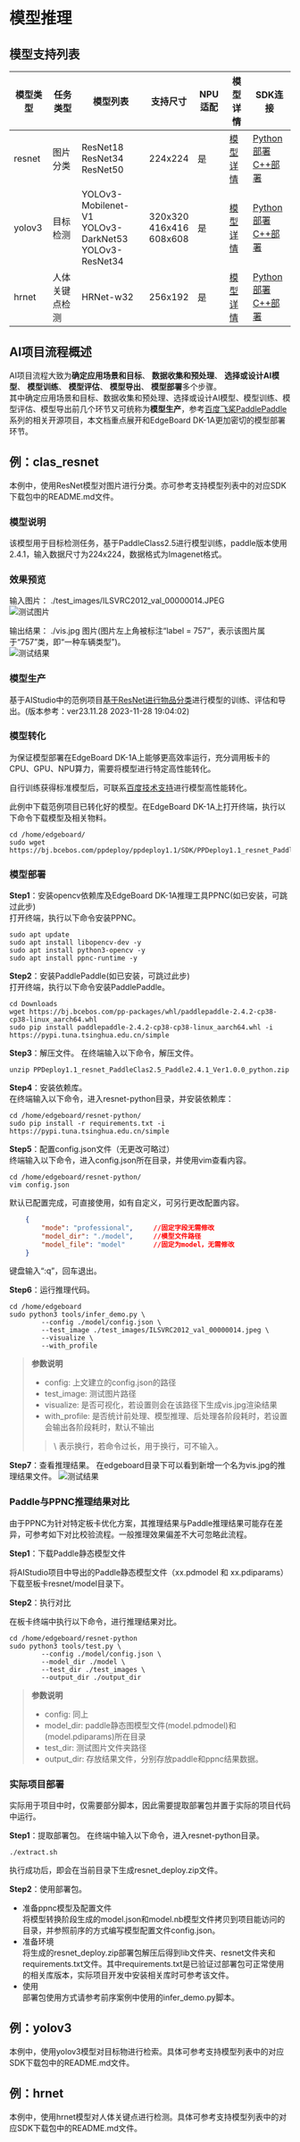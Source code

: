 # 模型推理

## 模型支持列表

<table>
    <thead>
        <tr>
            <th>模型类型</th>
            <th>任务类型</th>
            <th>模型列表</th>
            <th>支持尺寸</th>
            <th>NPU适配</th>
            <th>模型详情</th>
            <th>SDK连接</th>
        </tr>
    </thead>
    <tbody>    
        <tr>
            <td>resnet</td>
            <td>图片分类</td>
            <td>ResNet18<br>ResNet34<br>ResNet50</td>
            <td>224x224</td>
            <td>是</td>
            <td><a href="https://github.com/PaddlePaddle/PaddleClas/blob/release/2.5/docs/zh_CN/models/ImageNet1k/model_list.md#resnet-%E7%B3%BB%E5%88%97-1">模型详情</a></td>
            <td><a href="https://bj.bcebos.com/ppdeploy/ppdeploy1.1/SDK/PPDeploy1.1_resnet_PaddleClas2.5_Paddle2.4.1_Ver1.0.0_python.zip">Python部署</a><br>  
            <a href="https://bj.bcebos.com/ppdeploy/ppdeploy1.1/SDK/PPDeploy1.1_resnet_PaddleClas2.5_Paddle2.4.1_Ver1.0.0_c++.zip">C++部署</a></td>
        </tr>
        <tr>
            <td>yolov3</td>
            <td>目标检测</td>
            <td>YOLOv3-Mobilenet-V1<br>YOLOv3-DarkNet53<br>YOLOv3-ResNet34</td>
            <td>320x320<br>416x416<br>608x608</td>
            <td>是</td>
            <td><a href="https://github.com/PaddlePaddle/PaddleDetection/tree/release/2.6/configs/yolov3#yolov3">模型详情</a></td>
            <td><a href="https://bj.bcebos.com/ppdeploy/ppdeploy1.1/SDK/PPDeploy1.1_yolov3_PaddleDetection2.6_Paddle2.4.1_Ver1.0.0_python.zip">Python部署</a> <br> 
            <a href="https://bj.bcebos.com/ppdeploy/ppdeploy1.1/SDK/PPDeploy1.1_yolov3_PaddleDetection2.6_Paddle2.4.1_Ver1.0.0_c++.zip">C++部署</a></td>
        </tr>
        <tr>
            <td>hrnet</td>
            <td>人体关键点检测</td>
            <td>HRNet-w32</td>
            <td>256x192</td>
            <td>是</td>
            <td><a href="https://github.com/PaddlePaddle/PaddleDetection/tree/release/2.6/configs/keypoint#%E6%A8%A1%E5%9E%8B%E5%BA%93">模型详情</a></td>
            <td><a href="https://bj.bcebos.com/ppdeploy/ppdeploy1.1/SDK/PPDeploy1.1_hrnet_PaddleDetection2.5_Paddle2.4.1_Ver1.0.0_python.zip">Python部署</a><br>  
            <a href="https://bj.bcebos.com/ppdeploy/ppdeploy1.1/SDK/PPDeploy1.1_hrnet_PaddleDetection2.5_Paddle2.4.1_Ver1.0.0_c++.zip">C++部署</a></td>
        </tr>
    </tbody>
</table>

## AI项目流程概述

AI项目流程大致为**确定应用场景和目标**、
**数据收集和预处理**、
**选择或设计AI模型**、
**模型训练**、
**模型评估**、
**模型导出**、
**模型部署**多个步骤。  
其中确定应用场景和目标、数据收集和预处理、选择或设计AI模型、模型训练、模型评估、模型导出前几个环节又可统称为**模型生产**，参考[百度飞桨PaddlePaddle](https://github.com/PaddlePaddle)系列的相关开源项目，本文档重点展开和EdgeBoard DK-1A更加密切的模型部署环节。

## 例：clas_resnet

本例中，使用ResNet模型对图片进行分类。亦可参考支持模型列表中的对应SDK下载包中的README.md文件。  

### 模型说明

该模型用于目标检测任务，基于PaddleClass2.5进行模型训练，paddle版本使用2.4.1，输入数据尺寸为224x224，数据格式为Imagenet格式。

### 效果预览

输入图片： ./test_images/ILSVRC2012_val_00000014.JPEG  
![测试图片](./images/clas_resnet_test.jpeg)  

输出结果： ./vis.jpg 图片(图片左上角被标注“label = 757”，表示该图片属于“757”类，即“一种车辆类型”)。  
![测试结果](./images/clas_resnet_result.jpeg)  

### 模型生产

基于AIStudio中的范例项目[基于ResNet进行物品分类](https://aistudio.baidu.com/projectdetail/7153172?contributionType=1&sUid=1318783&shared=1&ts=1701053232435)进行模型的训练、评估和导出。(版本参考：ver23.11.28 2023-11-28 19:04:02)

### 模型转化

为保证模型部署在EdgeBoard DK-1A上能够更高效率运行，充分调用板卡的CPU、GPU、NPU算力，需要将模型进行特定高性能转化。

自行训练获得标准模型后，可联系[百度技术支持]()进行模型高性能转化。

此例中下载范例项目已转化好的模型。在EdgeBoard DK-1A上打开终端，执行以下命令下载模型及相关物料。

```shell
cd /home/edgeboard/
sudo wget https://bj.bcebos.com/ppdeploy/ppdeploy1.1/SDK/PPDeploy1.1_resnet_PaddleClas2.5_Paddle2.4.1_Ver1.0.0_python.zip
```

### 模型部署

**Step1**：安装opencv依赖库及EdgeBoard DK-1A推理工具PPNC(如已安装，可跳过此步)  
打开终端，执行以下命令安装PPNC。

```shell
sudo apt update
sudo apt install libopencv-dev -y
sudo apt install python3-opencv -y
sudo apt install ppnc-runtime -y
```

**Step2**：安装PaddlePaddle(如已安装，可跳过此步)  
打开终端，执行以下命令安装PaddlePaddle。

```shell
cd Downloads
wget https://bj.bcebos.com/pp-packages/whl/paddlepaddle-2.4.2-cp38-cp38-linux_aarch64.whl  
sudo pip install paddlepaddle-2.4.2-cp38-cp38-linux_aarch64.whl -i https://pypi.tuna.tsinghua.edu.cn/simple
```

**Step3**：解压文件。
在终端输入以下命令，解压文件。

```shell
unzip PPDeploy1.1_resnet_PaddleClas2.5_Paddle2.4.1_Ver1.0.0_python.zip
```

**Step4**：安装依赖库。  
在终端输入以下命令，进入resnet-python目录，并安装依赖库：

```shell
cd /home/edgeboard/resnet-python/
sudo pip install -r requirements.txt -i https://pypi.tuna.tsinghua.edu.cn/simple
```

**Step5**：配置config.json文件（无更改可略过）  
终端输入以下命令，进入config.json所在目录，并使用vim查看内容。

```shell
cd /home/edgeboard/resnet-python/
vim config.json
```

默认已配置完成，可直接使用，如有自定义，可另行更改配置内容。

```json
    {
        "mode": "professional",     //固定字段无需修改
        "model_dir": "./model",     //模型文件路径 
        "model_file": "model"       //固定为model，无需修改
    }
```

键盘输入“:q”，回车退出。

**Step6**：运行推理代码。

```shell
cd /home/edgeboard
sudo python3 tools/infer_demo.py \
        --config ./model/config.json \
        --test_image ./test_images/ILSVRC2012_val_00000014.jpeg \
        --visualize \
        --with_profile
```

> **参数说明**
>
> - config:         上文建立的config.json的路径
> - test_image:     测试图片路径
> - visualize:      是否可视化，若设置则会在该路径下生成vis.jpg渲染结果
> - with_profile:   是否统计前处理、模型推理、后处理各阶段耗时，若设置会输出各阶段耗时，默认不输出  
>  
>> \ 表示换行，若命令过长，用于换行，可不输入。
>

**Step7**：查看推理结果。
在edgeboard目录下可以看到新增一个名为vis.jpg的推理结果文件。
![测试结果](./images/clas_resnet_result.jpeg)

### Paddle与PPNC推理结果对比

由于PPNC为针对特定板卡优化方案，其推理结果与Paddle推理结果可能存在差异，可参考如下对比校验流程。一般推理效果偏差不大可忽略此流程。

**Step1**：下载Paddle静态模型文件

将AIStudio项目中导出的Paddle静态模型文件（xx.pdmodel 和 xx.pdiparams）下载至板卡resnet/model目录下。

**Step2**：执行对比

在板卡终端中执行以下命令，进行推理结果对比。

```shell
cd /home/edgeboard/resnet-python
sudo python3 tools/test.py \
        --config ./model/config.json \
        --model_dir ./model \
        --test_dir ./test_images \
        --output_dir ./output_dir
```

> **参数说明**
>
> - config:     同上  
> - model_dir:  paddle静态图模型文件(model.pdmodel)和(model.pdiparams)所在目录   
> - test_dir:   测试图片文件夹路径  
> - output_dir: 存放结果文件，分别存放paddle和ppnc结果数据。
>  

### 实际项目部署

实际用于项目中时，仅需要部分脚本，因此需要提取部署包并置于实际的项目代码中运行。

**Step1**：提取部署包。
在终端中输入以下命令，进入resnet-python目录。

```shell
./extract.sh
```

执行成功后，即会在当前目录下生成resnet_deploy.zip文件。

**Step2**：使用部署包。

- 准备ppnc模型及配置文件  
  将模型转换阶段生成的model.json和model.nb模型文件拷贝到项目能访问的目录，并参照前序的方式编写模型配置文件config.json。
- 准备环境  
  将生成的resnet_deploy.zip部署包解压后得到lib文件夹、resnet文件夹和requirements.txt文件。其中requirements.txt是已验证过部署包可正常使用的相关库版本，实际项目开发中安装相关库时可参考该文件。
- 使用  
  部署包使用方式请参考前序案例中使用的infer_demo.py脚本。

## 例：yolov3

本例中，使用yolov3模型对目标物进行检索。具体可参考支持模型列表中的对应SDK下载包中的README.md文件。

## 例：hrnet

本例中，使用hrnet模型对人体关键点进行检测。具体可参考支持模型列表中的对应SDK下载包中的README.md文件。

